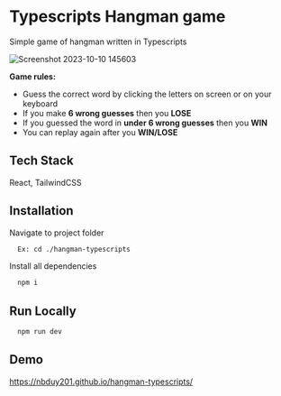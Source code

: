 
# Typescripts Hangman game

Simple game of hangman written in Typescripts

![Screenshot 2023-10-10 145603](https://github.com/NBDuy201/hangman-typescripts/assets/85396503/e8c6253f-daf3-41f5-8e20-f281572acb8d)

**Game rules:**
- Guess the correct word by clicking the letters on screen or on your keyboard
- If you make **6 wrong guesses** then you **LOSE**
- If you guessed the word in **under 6 wrong guesses** then you **WIN**
- You can replay again after you **WIN/LOSE**


## Tech Stack

React, TailwindCSS


## Installation

Navigate to project folder
```bash
  Ex: cd ./hangman-typescripts
```

Install all dependencies

```bash
  npm i
```    
## Run Locally
```bash
  npm run dev
```


## Demo
https://nbduy201.github.io/hangman-typescripts/
